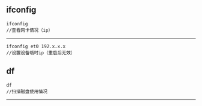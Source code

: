## ifconfig
    
    ifconfig
    //查看网卡情况（ip）
    
---

    ifconfig et0 192.x.x.x
    //设置设备临时ip（重启后无效）

## df
	
	df
	//扫描磁盘使用情况
		
---

	

